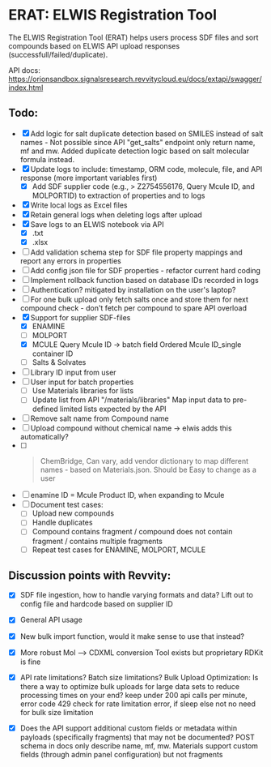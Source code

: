 # ERAT: ELWIS Registration Tool

The ELWIS Registration Tool (ERAT) helps users process SDF files and sort compounds based on ELWIS API upload responses (successfull/failed/duplicate).

API docs: https://orionsandbox.signalsresearch.revvitycloud.eu/docs/extapi/swagger/index.html

## Todo:
- [X] Add logic for salt duplicate detection based on SMILES instead of salt names - Not possible since API "get_salts" endpoint only return name, mf and mw. Added duplicate detection logic based on salt molecular formula instead.
- [X] Update logs to include: timestamp, ORM code, molecule, file, and API response (more important variables first)
    - [X] Add SDF supplier code (e.g., > <ID> Z2754556176, Query Mcule ID, and MOLPORTID) to extraction of properties and to logs
- [X] Write local logs as Excel files
- [X] Retain general logs when deleting logs after upload
- [X] Save logs to an ELWIS notebook via API
    - [X] .txt
    - [X] .xlsx
- [ ] Add validation schema step for SDF file property mappings and report any errors in properties
- [ ] Add config json file for SDF properties - refactor current hard coding
- [ ] Implement rollback function based on database IDs recorded in logs
- [ ] Authentication? mitigated by installation on the user's laptop?
- [ ] For one bulk upload only fetch salts once and store them for next compound check - don't fetch per compound to spare API overload
- [x] Support for supplier SDF-files
    - [x] ENAMINE
    - [ ] MOLPORT
    - [X] MCULE
        Query Mcule ID -> batch field
        Ordered Mcule ID_single container ID
    - [ ] Salts & Solvates
- [ ] Library ID input from user 
- [ ] User input for batch properties
    - [ ] Use Materials libraries for lists
    - [ ] Update list from API "/materials/libraries"
        Map input data to pre-defined limited lists expected by the API
- [ ] Remove salt name from Compound name
- [ ] Upload compound without chemical name -> elwis adds this automatically?
- [ ] >  <Supplier name> ChemBridge, Can vary, add vendor dictionary to map different names - based on Materials.json. Should be Easy to change as a user
- [ ] enamine ID = Mcule Product ID, when expanding to Mcule
- [ ] Document test cases: 
    - [ ] Upload new compounds
    - [ ] Handle duplicates
    - [ ] Compound contains fragment / compound does not contain fragment / contains multiple fragments
    - [ ] Repeat test cases for ENAMINE, MOLPORT, MCULE

## Discussion points with Revvity:
- [X] SDF file ingestion, how to handle varying formats and data?
    Lift out to config file and hardcode based on supplier ID
- [X] General API usage
- [X] New bulk import function, would it make sense to use that instead?  
- [X] More robust Mol --> CDXML conversion
    Tool exists but proprietary
    RDKit is fine

- [X] API rate limitations? Batch size limitations? Bulk Upload Optimization: Is there a way to optimize bulk uploads for large data sets to reduce processing times on your end?
    keep under 200 api calls per minute, error code 429 check for rate limitation error, if sleep else not
    no need for bulk size limitation
- [X] Does the API support additional custom fields or metadata within payloads (specifically fragments) that may not be documented? POST schema in docs only describe name, mf, mw.
    Materials support custom fields (through admin panel configuration) but not fragments


